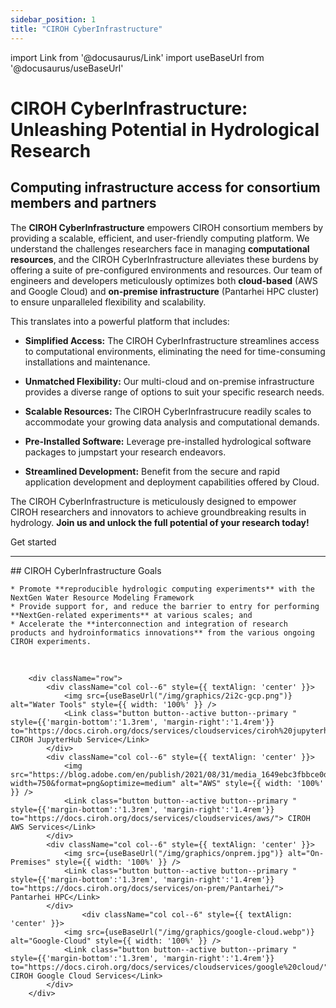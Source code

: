 ```yaml
---
sidebar_position: 1
title: "CIROH CyberInfrastructure"
---
```


import Link from '@docusaurus/Link'
import useBaseUrl from '@docusaurus/useBaseUrl'

# CIROH CyberInfrastructure: Unleashing Potential in Hydrological Research
## Computing infrastructure access for consortium members and partners 

			
The <strong>CIROH CyberInfrastructure</strong> empowers CIROH consortium members by providing a scalable, efficient, and user-friendly computing platform. We understand the challenges researchers face in managing <strong>computational resources</strong>, and the CIROH CyberInfrastructure alleviates these burdens by offering a suite of pre-configured environments and resources. Our team of engineers and developers meticulously optimizes both <strong>cloud-based</strong> (AWS and Google Cloud) and <strong>on-premise infrastructure</strong> (Pantarhei HPC cluster) to ensure unparalleled flexibility and scalability.

This translates into a powerful platform that includes:

*   **Simplified Access:** The CIROH CyberInfrastructure streamlines access to computational environments, eliminating the need for time-consuming installations and maintenance.
    
*   **Unmatched Flexibility:** Our multi-cloud and on-premise infrastructure provides a diverse range of options to suit your specific research needs.
    
*   **Scalable Resources:** The CIROH CyberInfrastrucure readily scales to accommodate your growing data analysis and computational demands.
    
*   **Pre-Installed Software:** Leverage pre-installed hydrological software packages to jumpstart your research endeavors.
    
*   **Streamlined Development:** Benefit from the secure and rapid application development and deployment capabilities offered by Cloud.
    

The CIROH CyberInfrastructure is meticulously designed to empower CIROH researchers and innovators to achieve groundbreaking results in hydrology. <strong>Join us and unlock the full potential of your research today!</strong>

<Link class="button button--active button--primary" style={{'margin-right':'1.3rem','margin-bottom':'1.3rem'}} to="/docs/services/access/">Get started</Link>

---

<div class="indent-wrapper">
	## CIROH CyberInfrastructure Goals

	* Promote **reproducible hydrologic computing experiments** with the NextGen Water Resource Modeling Framework
	* Provide support for, and reduce the barrier to entry for performing **NextGen-related experiments** at various scales; and
	* Accelerate the **interconnection and integration of research products and hydroinformatics innovations** from the various ongoing CIROH experiments.
</div>

<br />
         	
		<div className="row">
			<div className="col col--6" style={{ textAlign: 'center' }}>
				<img src={useBaseUrl("/img/graphics/2i2c-gcp.png")} alt="Water Tools" style={{ width: '100%' }} />
				<Link class="button button--active button--primary " style={{'margin-bottom':'1.3rem', 'margin-right':'1.4rem'}} to="https://docs.ciroh.org/docs/services/cloudservices/ciroh%20jupyterhub/"> CIROH JupyterHub Service</Link>
			</div>		
			<div className="col col--6" style={{ textAlign: 'center' }}>
				<img src="https://blog.adobe.com/en/publish/2021/08/31/media_1649ebc3fbbce0df508081913819d491fc3f7c7a9.png?width=750&format=png&optimize=medium" alt="AWS" style={{ width: '100%' }} />
				<Link class="button button--active button--primary " style={{'margin-bottom':'1.3rem', 'margin-right':'1.4rem'}} to="https://docs.ciroh.org/docs/services/cloudservices/aws/"> CIROH AWS Services</Link>
			</div>
            <div className="col col--6" style={{ textAlign: 'center' }}>
				<img src={useBaseUrl("/img/graphics/onprem.jpg")} alt="On-Premises" style={{ width: '100%' }} />
				<Link class="button button--active button--primary " style={{'margin-bottom':'1.3rem', 'margin-right':'1.4rem'}} to="https://docs.ciroh.org/docs/services/on-prem/Pantarhei/"> Pantarhei HPC</Link>
			</div>
            		<div className="col col--6" style={{ textAlign: 'center' }}>
				<img src={useBaseUrl("/img/graphics/google-cloud.webp")} alt="Google-Cloud" style={{ width: '100%' }} />
				<Link class="button button--active button--primary " style={{'margin-bottom':'1.3rem', 'margin-right':'1.4rem'}} to="https://docs.ciroh.org/docs/services/cloudservices/google%20cloud/"> CIROH Google Cloud Services</Link>
			</div>
		</div>

